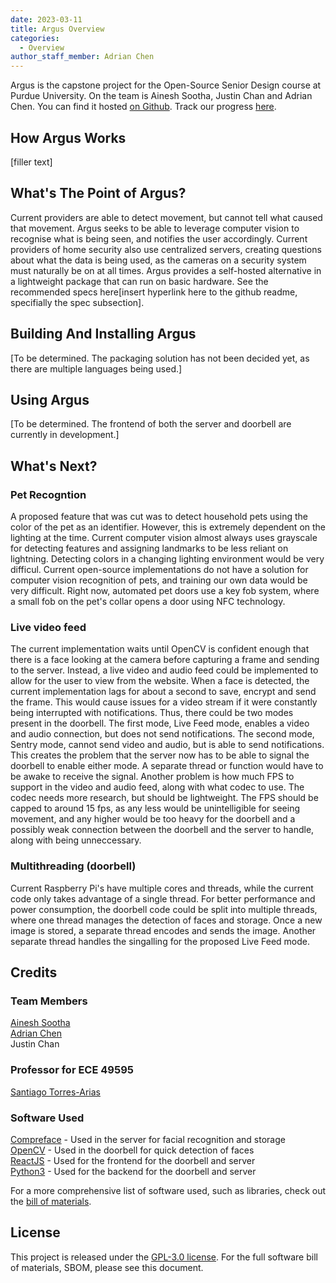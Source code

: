 ```yaml
---
date: 2023-03-11
title: Argus Overview 
categories:
  - Overview
author_staff_member: Adrian Chen
---
```


Argus is the capstone project for the Open-Source Senior Design course at Purdue University. On the team is Ainesh Sootha, Justin Chan and Adrian Chen. You can find it hosted <a href="https://github.com/adrianchen8662/argus" target="_blank">on Github</a>. Track our progress <a href="https://github.com/users/adrianchen8662/projects/2/views/1" target="_blank">here</a>. 

## How Argus Works

[filler text]

## What's The Point of Argus? 

Current providers are able to detect movement, but cannot tell what caused that movement. Argus seeks to be able to leverage computer vision to recognise what is being seen, and notifies the user accordingly. Current providers of home security also use centralized servers, creating questions about what the data is being used, as the cameras on a security system must naturally be on at all times. Argus provides a self-hosted alternative in a lightweight package that can run on basic hardware. See the recommended specs here[insert hyperlink here to the github readme, specifially the spec subsection]. 

## Building And Installing Argus
[To be determined. The packaging solution has not been decided yet, as there are multiple languages being used.]

## Using Argus
[To be determined. The frontend of both the server and doorbell are currently in development.]

## What's Next? 

### Pet Recogntion

A proposed feature that was cut was to detect household pets using the color of the pet as an identifier. However, this is extremely dependent on the lighting at the time. Current computer vision almost always uses grayscale for detecting features and assigning landmarks to be less reliant on lightning. Detecting colors in a changing lighting environment would be very difficul. Current open-source implementations do not have a solution for computer vision recognition of pets, and training our own data would be very difficult. Right now, automated pet doors use a key fob system, where a small fob on the pet's collar opens a door using NFC technology. 

### Live video feed

The current implementation waits until OpenCV is confident enough that there is a face looking at the camera before capturing a frame and sending to the server. Instead, a live video and audio feed could be implemented to allow for the user to view from the website. When a face is detected, the current implementation lags for about a second to save, encrypt and send the frame. This would cause issues for a video stream if it were constantly being interrupted with notifications. Thus, there could be two modes present in the doorbell. The first mode, Live Feed mode, enables a video and audio connection, but does not send notifications. The second mode, Sentry mode, cannot send video and audio, but is able to send notifications. 
This creates the problem that the server now has to be able to signal the doorbell to enable either mode. A separate thread or function would have to be awake to receive the signal. 
Another problem is how much FPS to support in the video and audio feed, along with what codec to use. The codec needs more research, but should be lightweight. The FPS should be capped to around 15 fps, as any less would be unintelligible for seeing movement, and any higher would be too heavy for the doorbell and a possibly weak connection between the doorbell and the server to handle, along with being unneccessary. 

### Multithreading (doorbell)

Current Raspberry Pi's have multiple cores and threads, while the current code only takes advantage of a single thread. For better performance and power consumption, the doorbell code could be split into multiple threads, where one thread manages the detection of faces and storage. Once a new image is stored, a separate thread encodes and sends the image. Another separate thread handles the singalling for the proposed Live Feed mode. 

## Credits
### Team Members
[Ainesh Sootha](https://ainesh.co/)  
[Adrian Chen](https://adrianchen8662.github.io/)  
Justin Chan  

### Professor for ECE 49595
[Santiago Torres-Arias](https://badhomb.re/)

### Software Used
[Compreface](https://github.com/exadel-inc/CompreFace) - Used in the server for facial recognition and storage  
[OpenCV](https://github.com/opencv/opencv) - Used in the doorbell for quick detection of faces  
[ReactJS](https://github.com/facebook/react) - Used for the frontend for the doorbell and server  
[Python3](https://github.com/python/cpython) - Used for the backend for the doorbell and server  

For a more comprehensive list of software used, such as libraries, check out the [bill of materials](). 

## License
This project is released under the [GPL-3.0 license](https://github.com/adrianchen8662/argus/blob/main/LICENSE). For the full software bill of materials, SBOM, please see this document.